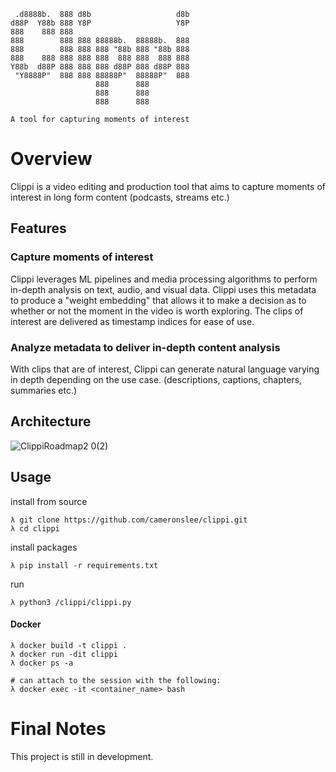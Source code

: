 ```
 .d8888b.  888 d8b                   d8b 
d88P  Y88b 888 Y8P                   Y8P 
888    888 888                           
888        888 888 88888b.  88888b.  888 
888        888 888 888 "88b 888 "88b 888 
888    888 888 888 888  888 888  888 888 
Y88b  d88P 888 888 888 d88P 888 d88P 888 
 "Y8888P"  888 888 88888P"  88888P"  888 
                   888      888          
                   888      888          
                   888      888          

A tool for capturing moments of interest
```

# Overview
Clippi is a video editing and production tool that aims to capture moments of interest in long form content (podcasts, streams etc.)

## Features
### Capture moments of interest
Clippi leverages ML pipelines and media processing algorithms to perform in-depth analysis on text, audio, and visual data. Clippi uses this metadata to produce a "weight embedding" that allows it to make a decision as to whether or not the moment in the video is worth exploring. The clips of interest are delivered as timestamp indices for ease of use.

### Analyze metadata to deliver in-depth content analysis
With clips that are of interest, Clippi can generate natural language varying in depth depending on the use case. (descriptions, captions, chapters, summaries etc.)

## Architecture
![ClippiRoadmap2 0(2)](https://github.com/cameronslee/clippi/assets/29127398/65af2420-c74d-4221-ab82-b5db808462f1)

## Usage
install from source
```
λ git clone https://github.com/cameronslee/clippi.git
λ cd clippi
```

install packages
```
λ pip install -r requirements.txt
```

run
```
λ python3 /clippi/clippi.py 
```

#### Docker
```
λ docker build -t clippi . 
λ docker run -dit clippi 
λ docker ps -a 

# can attach to the session with the following:
λ docker exec -it <container_name> bash
```

# Final Notes
This project is still in development. 
